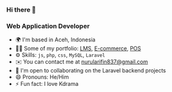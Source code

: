### Hi there 👋

### Web Application Developer 

- 🌍 I'm based in Aceh, Indonesia
- 👨‍💻 Some of my portfolio: [LMS](https://lms.anzlyrics.xyz/), [E-commerce](https://shopedia.anzlyrics.xyz/), [POS](https://pos.anzlyrics.xyz/)
- ⚙️ Skills: <code>js</code>, <code>php</code>, <code>css</code>, <code>MySQL</code>, <code>Laravel</code>
- ✉️ You can contact me at nurularifin837@gmail.com
- 🤝 I'm open to collaborating on the Laravel backend projects
- 😄 Pronouns: He/Him
- ⚡ Fun fact: I love Kdrama

<!--
**nurularifin83/nurularifin83** is a ✨ _special_ ✨ repository because its `README.md` (this file) appears on your GitHub profile.
